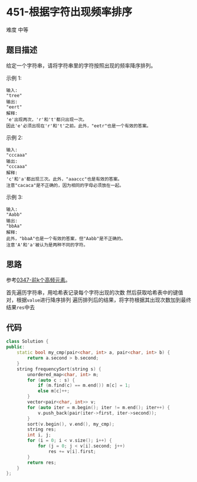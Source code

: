 # 451-根据字符出现频率排序

难度 中等



## 题目描述

给定一个字符串，请将字符串里的字符按照出现的频率降序排列。

示例 1:
```
输入:
"tree"
输出:
"eert"
解释:
'e'出现两次，'r'和't'都只出现一次。
因此'e'必须出现在'r'和't'之前。此外，"eetr"也是一个有效的答案。
```
示例 2:
```
输入:
"cccaaa"
输出:
"cccaaa"
解释:
'c'和'a'都出现三次。此外，"aaaccc"也是有效的答案。
注意"cacaca"是不正确的，因为相同的字母必须放在一起。
```
示例 3:
```
输入:
"Aabb"
输出:
"bbAa"
解释:
此外，"bbaA"也是一个有效的答案，但"Aabb"是不正确的。
注意'A'和'a'被认为是两种不同的字符。
```


## 思路

参考[0347-前k个高频元素](0347-前k个高频元素.md)。

首先遍历字符串，用哈希表记录每个字符出现的次数
然后获取哈希表中的键值对，根据`value`进行降序排列
遍历排列后的结果，将字符根据其出现次数加到最终结果`res`中去



## 代码

```c++
class Solution {
public:
    static bool my_cmp(pair<char, int> a, pair<char, int> b) {
        return a.second > b.second;
    }
    string frequencySort(string s) {
        unordered_map<char, int> m;
        for (auto c : s) {
            if (m.find(c) == m.end()) m[c] = 1;
            else m[c]++;
        }
        vector<pair<char, int>> v;
        for (auto iter = m.begin(); iter != m.end(); iter++) {
            v.push_back(pair(iter->first, iter->second));
        }
        sort(v.begin(), v.end(), my_cmp);
        string res;
        int i, j;
        for (i = 0; i < v.size(); i++) {
            for (j = 0; j < v[i].second; j++)
                res += v[i].first;
        }
        return res;
    }
};
```

